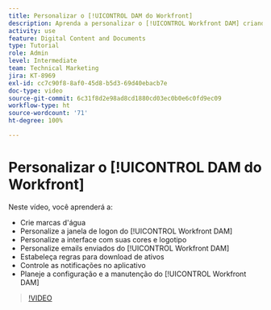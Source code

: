 ```yaml
---
title: Personalizar o [!UICONTROL DAM do Workfront]
description: Aprenda a personalizar o [!UICONTROL Workfront DAM] criando marcas d'água, personalizando a janela de logon do [!UICONTROL DAM], personalizando a interface e muito mais.
activity: use
feature: Digital Content and Documents
type: Tutorial
role: Admin
level: Intermediate
team: Technical Marketing
jira: KT-8969
exl-id: cc7c90f8-8af0-45d8-b5d3-69d40ebacb7e
doc-type: video
source-git-commit: 6c31f8d2e98ad8cd1880cd03ec0b0e6c0fd9ec09
workflow-type: ht
source-wordcount: '71'
ht-degree: 100%

---
```


# Personalizar o [!UICONTROL DAM do Workfront]

Neste vídeo, você aprenderá a:

* Crie marcas d&#39;água
* Personalize a janela de logon do [!UICONTROL Workfront DAM]
* Personalize a interface com suas cores e logotipo
* Personalize emails enviados do [!UICONTROL Workfront DAM]
* Estabeleça regras para download de ativos
* Controle as notificações no aplicativo
* Planeje a configuração e a manutenção do [!UICONTROL Workfront DAM]

>[!VIDEO](https://video.tv.adobe.com/v/335232/?quality=12&learn=on)
